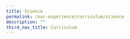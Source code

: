 ```yaml
---
title: Science
permalink: /our-experience/curriculum/science
description: ""
third_nav_title: Curriculum
---
```



